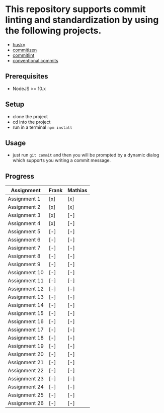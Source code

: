 # This repository supports commit linting and standardization by using the following projects.
* [husky](https://github.com/typicode/husky)
* [commitizen](https://github.com/commitizen/cz-cli)
* [commitlint](https://github.com/conventional-changelog/commitlint/#what-is-commitlint)
* [conventional commits](https://www.conventionalcommits.org/en/v1.0.0/)
## Prerequisites
* NodeJS >= 10.x
## Setup
* clone the project
* cd into the project
* run in a terminal `npm install`
## Usage
* just run `git commit` and then you will be prompted by a dynamic dialog which supports you writing a commit message.
## Progress
| Assignment| Frank | Mathias |
| - | - | - |
| Assignment 1 | [x] | [x] |
| Assignment 2 | [x] | [x] |
| Assignment 3 | [x] | [-] |
| Assignment 4 | [x] | [-] |
| Assignment 5 | [-] | [-] |
| Assignment 6 | [-] | [-] |
| Assignment 7 | [-] | [-] |
| Assignment 8 | [-] | [-] |
| Assignment 9 | [-] | [-] |
| Assignment 10 | [-] | [-] |
| Assignment 11 | [-] | [-] |
| Assignment 12 | [-] | [-] |
| Assignment 13 | [-] | [-] |
| Assignment 14 | [-] | [-] |
| Assignment 15 | [-] | [-] |
| Assignment 16 | [-] | [-] |
| Assignment 17 | [-] | [-] |
| Assignment 18 | [-] | [-] |
| Assignment 19 | [-] | [-] |
| Assignment 20 | [-] | [-] |
| Assignment 21 | [-] | [-] |
| Assignment 22 | [-] | [-] |
| Assignment 23 | [-] | [-] |
| Assignment 24 | [-] | [-] |
| Assignment 25 | [-] | [-] |
| Assignment 26 | [-] | [-] |